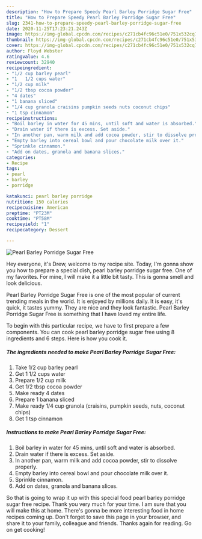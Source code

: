 ```yaml
---
description: "How to Prepare Speedy Pearl Barley Porridge Sugar Free"
title: "How to Prepare Speedy Pearl Barley Porridge Sugar Free"
slug: 2341-how-to-prepare-speedy-pearl-barley-porridge-sugar-free
date: 2020-11-25T17:23:21.243Z
image: https://img-global.cpcdn.com/recipes/c271cb4fc96c51e0/751x532cq70/pearl-barley-porridge-sugar-free-recipe-main-photo.jpg
thumbnail: https://img-global.cpcdn.com/recipes/c271cb4fc96c51e0/751x532cq70/pearl-barley-porridge-sugar-free-recipe-main-photo.jpg
cover: https://img-global.cpcdn.com/recipes/c271cb4fc96c51e0/751x532cq70/pearl-barley-porridge-sugar-free-recipe-main-photo.jpg
author: Floyd Webster
ratingvalue: 4.6
reviewcount: 32940
recipeingredient:
- "1/2 cup barley pearl"
- "1   1/2 cups water"
- "1/2 cup milk"
- "1/2 tbsp cocoa powder"
- "4 dates"
- "1 banana sliced"
- "1/4 cup granola craisins pumpkin seeds nuts coconut chips"
- "1 tsp cinnamon"
recipeinstructions:
- "Boil barley in water for 45 mins, until soft and water is absorbed."
- "Drain water if there is excess. Set aside."
- "In another pan, warm milk and add cocoa powder, stir to dissolve properly."
- "Empty barley into cereal bowl and pour chocolate milk over it."
- "Sprinkle cinnamon."
- "Add on dates, granola and banana slices."
categories:
- Recipe
tags:
- pearl
- barley
- porridge

katakunci: pearl barley porridge 
nutrition: 150 calories
recipecuisine: American
preptime: "PT23M"
cooktime: "PT58M"
recipeyield: "1"
recipecategory: Dessert

---
```



![Pearl Barley Porridge Sugar Free](https://img-global.cpcdn.com/recipes/c271cb4fc96c51e0/751x532cq70/pearl-barley-porridge-sugar-free-recipe-main-photo.jpg)

Hey everyone, it's Drew, welcome to my recipe site. Today, I'm gonna show you how to prepare a special dish, pearl barley porridge sugar free. One of my favorites. For mine, I will make it a little bit tasty. This is gonna smell and look delicious.

Pearl Barley Porridge Sugar Free is one of the most popular of current trending meals in the world. It is enjoyed by millions daily. It is easy, it's quick, it tastes yummy. They are nice and they look fantastic. Pearl Barley Porridge Sugar Free is something that I have loved my entire life.




To begin with this particular recipe, we have to first prepare a few components. You can cook pearl barley porridge sugar free using 8 ingredients and 6 steps. Here is how you cook it.

<!--inarticleads1-->

##### The ingredients needed to make Pearl Barley Porridge Sugar Free:

1. Take 1/2 cup barley pearl
1. Get 1   1/2 cups water
1. Prepare 1/2 cup milk
1. Get 1/2 tbsp cocoa powder
1. Make ready 4 dates
1. Prepare 1 banana sliced
1. Make ready 1/4 cup granola (craisins, pumpkin seeds, nuts, coconut chips)
1. Get 1 tsp cinnamon




<!--inarticleads2-->

##### Instructions to make Pearl Barley Porridge Sugar Free:

1. Boil barley in water for 45 mins, until soft and water is absorbed.
1. Drain water if there is excess. Set aside.
1. In another pan, warm milk and add cocoa powder, stir to dissolve properly.
1. Empty barley into cereal bowl and pour chocolate milk over it.
1. Sprinkle cinnamon.
1. Add on dates, granola and banana slices.




So that is going to wrap it up with this special food pearl barley porridge sugar free recipe. Thank you very much for your time. I am sure that you will make this at home. There's gonna be more interesting food in home recipes coming up. Don't forget to save this page in your browser, and share it to your family, colleague and friends. Thanks again for reading. Go on get cooking!
